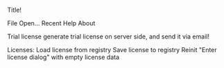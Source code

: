 Title!


File
  Open...
  Recent
Help
  About



Trial license
  generate trial license on server side, and send it via email!


Licenses:
  Load license from registry
  Save license to registry
  Reinit "Enter license dialog" with empty license data